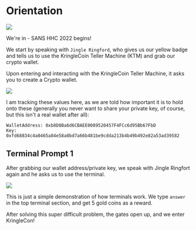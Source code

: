 # Orientation

![](0-entrance.png)

We're in - SANS HHC 2022 begins!

We start by speaking with `Jingle Ringford`, who gives us our yellow badge and tells us to use the KringleCoin Teller Machine (KTM) and grab our crypto wallet.

Upon entering and interacting with the KringleCoin Teller Machine, it asks you to create a Crypto wallet.

![](1-walletprompt.png)

I am tracking these values here, as we are told how important it is to hold onto these (generally you never want to share your private key, of course, but this isn't a real wallet after all):

```
WalletAddress: 0xb8D8Ba6d6CBAEE0089520457F4FCc6d95Bb67FbD
Key: 0xfd68834c4a0465a84e58a0bd7a66b481be9cdda213b4b49b492e82a53ad39582
```

## Terminal Prompt 1

After grabbing our wallet address/private key, we speak with Jingle Ringfort again and he asks us to use the terminal.

![](2-terminal1.png) 

This is just a simple demonstration of how terminals work. We type `answer` in the top terminal section, and get 5 gold coins as a reward.

After solving this super difficult problem, the gates open up, and we enter KringleCon!